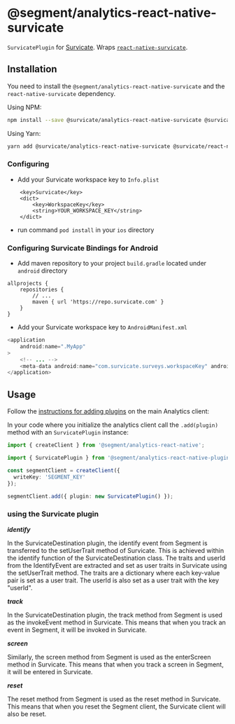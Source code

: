 # @segment/analytics-react-native-survicate

`SurvicatePlugin` for [Survicate](https://survicate.com/). Wraps [`react-native-survicate`](https://github.com/survicate/react-native-survicate).

## Installation

You need to install the `@segment/analytics-react-native-survicate` and the `react-native-survicate` dependency.

Using NPM:
```bash
npm install --save @survicate/analytics-react-native-survicate @survicate/react-native-survicate
```

Using Yarn:
```bash
yarn add @survicate/analytics-react-native-survicate @survicate/react-native-survicate
```

### Configuring
- Add your Survicate workspace key to `Info.plist`
```
	<key>Survicate</key>
	<dict>
		<key>WorkspaceKey</key>
		<string>YOUR_WORKSPACE_KEY</string>
	</dict>
```
- run command `pod install` in your `ios` directory

### Configuring Survicate Bindings for Android

- Add maven repository to your project `build.gradle` located under `android` directory
```
allprojects {
    repositories {
        // ...
        maven { url 'https://repo.survicate.com' }
    }
}
```
- Add your Survicate workspace key to `AndroidManifest.xml`
```java
<application
    android:name=".MyApp"
>
    <!-- ... -->
    <meta-data android:name="com.survicate.surveys.workspaceKey" android:value="YOUR_WORKSPACE_KEY"/>
</application>
```

## Usage

Follow the [instructions for adding plugins](https://github.com/segmentio/analytics-react-native#adding-plugins) on the main Analytics client:

In your code where you initialize the analytics client call the `.add(plugin)` method with an `SurvicatePlugin` instance:

```ts
import { createClient } from '@segment/analytics-react-native';

import { SurvicatePlugin } from '@segment/analytics-react-native-plugin-survicate';

const segmentClient = createClient({
  writeKey: 'SEGMENT_KEY'
});

segmentClient.add({ plugin: new SurvicatePlugin() });
```

### using the Survicate plugin

***identify***

In the SurvicateDestination plugin, the identify event from Segment is transferred to the setUserTrait method of Survicate. This is achieved within the identify function of the SurvicateDestination class. The traits and userId from the IdentifyEvent are extracted and set as user traits in Survicate using the setUserTrait method. The traits are a dictionary where each key-value pair is set as a user trait. The userId is also set as a user trait with the key "userId".

***track***

In the SurvicateDestination plugin, the track method from Segment is used as the invokeEvent method in Survicate. This means that when you track an event in Segment, it will be invoked in Survicate.

***screen***

Similarly, the screen method from Segment is used as the enterScreen method in Survicate. This means that when you track a screen in Segment, it will be entered in Survicate.

***reset***

The reset method from Segment is used as the reset method in Survicate. This means that when you reset the Segment client, the Survicate client will also be reset.
